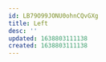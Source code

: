 ```yaml
---
id: LB79O99JONU0ohnCQvGXg
title: Left
desc: ''
updated: 1638803111138
created: 1638803111138
---
```


